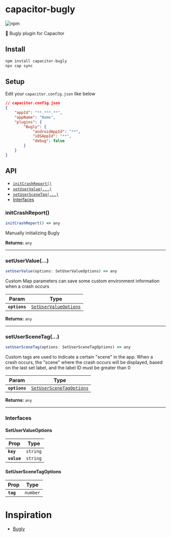 # capacitor-bugly

![npm](https://img.shields.io/npm/v/capacitor-bugly)

📱 Bugly plugin for Capacitor

## Install

```bash
npm install capacitor-bugly
npx cap sync
```

## Setup

Edit your `capacitor.config.json` like below

``` json
// capacitor.config.json
{
	"appId": "**.***.**",
	"appName": "Name",
	"plugins": {
		"Bugly": {
            "androidAppId": "**",
            "iOSAppId": "**",
            "debug": false
		}
	}
}
```

## API

<docgen-index>

* [`initCrashReport()`](#initcrashreport)
* [`setUserValue(...)`](#setuservalue)
* [`setUserSceneTag(...)`](#setuserscenetag)
* [Interfaces](#interfaces)

</docgen-index>

<docgen-api>
<!--Update the source file JSDoc comments and rerun docgen to update the docs below-->

### initCrashReport()

```typescript
initCrashReport() => any
```

Manually initializing Bugly

**Returns:** <code>any</code>

--------------------


### setUserValue(...)

```typescript
setUserValue(options: SetUserValueOptions) => any
```

Custom Map parameters can save some custom environment information when a crash occurs

| Param         | Type                                                                |
| ------------- | ------------------------------------------------------------------- |
| **`options`** | <code><a href="#setuservalueoptions">SetUserValueOptions</a></code> |

**Returns:** <code>any</code>

--------------------


### setUserSceneTag(...)

```typescript
setUserSceneTag(options: SetUserSceneTagOptions) => any
```

Custom tags are used to indicate a certain "scene" in the app. When a crash occurs,
the "scene" where the crash occurs will be displayed,
based on the last set label, and the label ID must be greater than 0

| Param         | Type                                                                      |
| ------------- | ------------------------------------------------------------------------- |
| **`options`** | <code><a href="#setuserscenetagoptions">SetUserSceneTagOptions</a></code> |

**Returns:** <code>any</code>

--------------------


### Interfaces


#### SetUserValueOptions

| Prop        | Type                |
| ----------- | ------------------- |
| **`key`**   | <code>string</code> |
| **`value`** | <code>string</code> |


#### SetUserSceneTagOptions

| Prop      | Type                |
| --------- | ------------------- |
| **`tag`** | <code>number</code> |

</docgen-api>

# Inspiration

- [Bugly](https://bugly.qq.com/v2/)
